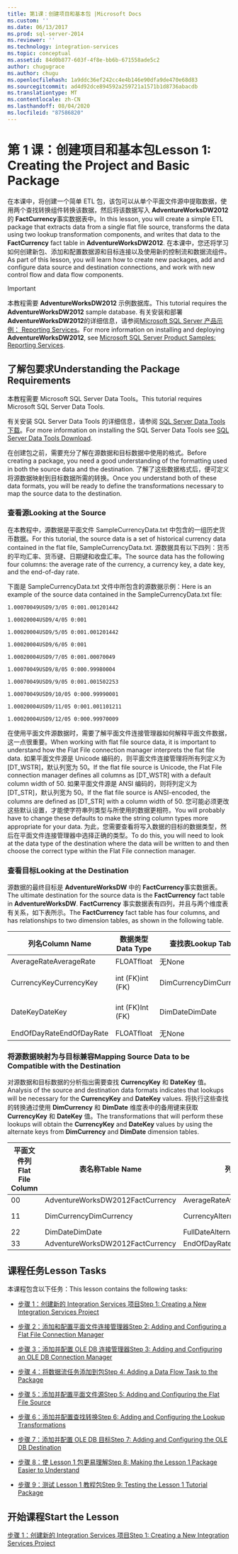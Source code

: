 ```yaml
---
title: 第1课：创建项目和基本包 |Microsoft Docs
ms.custom: ''
ms.date: 06/13/2017
ms.prod: sql-server-2014
ms.reviewer: ''
ms.technology: integration-services
ms.topic: conceptual
ms.assetid: 84d0b877-603f-4f8e-bb6b-671558ade5c2
author: chugugrace
ms.author: chugu
ms.openlocfilehash: 1a9ddc36ef242cc4e4b146e90dfa9de470e68d83
ms.sourcegitcommit: ad4d92dce894592a259721a1571b1d8736abacdb
ms.translationtype: MT
ms.contentlocale: zh-CN
ms.lasthandoff: 08/04/2020
ms.locfileid: "87586820"
---
```

# <a name="lesson-1-creating-the-project-and-basic-package"></a><span data-ttu-id="61adc-102">第 1 课：创建项目和基本包</span><span class="sxs-lookup"><span data-stu-id="61adc-102">Lesson 1: Creating the Project and Basic Package</span></span>
  <span data-ttu-id="61adc-103">在本课中，将创建一个简单 ETL 包，该包可以从单个平面文件源中提取数据，使用两个查找转换组件转换该数据，然后将该数据写入 **AdventureWorksDW2012** 的 **FactCurrency**事实数据表中。</span><span class="sxs-lookup"><span data-stu-id="61adc-103">In this lesson, you will create a simple ETL package that extracts data from a single flat file source, transforms the data using two lookup transformation components, and writes that data to the **FactCurrency** fact table in **AdventureWorksDW2012**.</span></span> <span data-ttu-id="61adc-104">在本课中，您还将学习如何创建新包、添加和配置数据源和目标连接以及使用新的控制流和数据流组件。</span><span class="sxs-lookup"><span data-stu-id="61adc-104">As part of this lesson, you will learn how to create new packages, add and configure data source and destination connections, and work with new control flow and data flow components.</span></span>  
  
> [!IMPORTANT]  
>  <span data-ttu-id="61adc-105">本教程需要 **AdventureWorksDW2012** 示例数据库。</span><span class="sxs-lookup"><span data-stu-id="61adc-105">This tutorial requires the **AdventureWorksDW2012** sample database.</span></span> <span data-ttu-id="61adc-106">有关安装和部署**AdventureWorksDW2012**的详细信息，请参阅[Microsoft SQL Server 产品示例： Reporting Services](https://archive.codeplex.com/?p=msftrsprodsamples)。</span><span class="sxs-lookup"><span data-stu-id="61adc-106">For more information on installing and deploying **AdventureWorksDW2012**, see [Microsoft SQL Server Product Samples: Reporting Services](https://archive.codeplex.com/?p=msftrsprodsamples).</span></span>  
  
## <a name="understanding-the-package-requirements"></a><span data-ttu-id="61adc-107">了解包要求</span><span class="sxs-lookup"><span data-stu-id="61adc-107">Understanding the Package Requirements</span></span>  
 <span data-ttu-id="61adc-108">本教程需要 Microsoft SQL Server Data Tools。</span><span class="sxs-lookup"><span data-stu-id="61adc-108">This tutorial requires Microsoft SQL Server Data Tools.</span></span>  
  
 <span data-ttu-id="61adc-109">有关安装 SQL Server Data Tools 的详细信息，请参阅 [SQL Server Data Tools 下载](https://docs.microsoft.com/sql/ssdt/download-sql-server-data-tools-ssdt?view=sql-server-2017)。</span><span class="sxs-lookup"><span data-stu-id="61adc-109">For more information on installing the SQL Server Data Tools see [SQL Server Data Tools Download](https://docs.microsoft.com/sql/ssdt/download-sql-server-data-tools-ssdt?view=sql-server-2017).</span></span>  
  
 <span data-ttu-id="61adc-110">在创建包之前，需要充分了解在源数据和目标数据中使用的格式。</span><span class="sxs-lookup"><span data-stu-id="61adc-110">Before creating a package, you need a good understanding of the formatting used in both the source data and the destination.</span></span> <span data-ttu-id="61adc-111">了解了这些数据格式后，便可定义将源数据映射到目标数据所需的转换。</span><span class="sxs-lookup"><span data-stu-id="61adc-111">Once you understand both of these data formats, you will be ready to define the transformations necessary to map the source data to the destination.</span></span>  
  
### <a name="looking-at-the-source"></a><span data-ttu-id="61adc-112">查看源</span><span class="sxs-lookup"><span data-stu-id="61adc-112">Looking at the Source</span></span>  
 <span data-ttu-id="61adc-113">在本教程中，源数据是平面文件 SampleCurrencyData.txt 中包含的一组历史货币数据。</span><span class="sxs-lookup"><span data-stu-id="61adc-113">For this tutorial, the source data is a set of historical currency data contained in the flat file, SampleCurrencyData.txt.</span></span> <span data-ttu-id="61adc-114">源数据具有以下四列：货币的平均汇率、货币键、日期键和收盘汇率。</span><span class="sxs-lookup"><span data-stu-id="61adc-114">The source data has the following four columns: the average rate of the currency, a currency key, a date key, and the end-of-day rate.</span></span>  
  
 <span data-ttu-id="61adc-115">下面是 SampleCurrencyData.txt 文件中所包含的源数据示例：</span><span class="sxs-lookup"><span data-stu-id="61adc-115">Here is an example of the source data contained in the SampleCurrencyData.txt file:</span></span>  
  
 `1.00070049USD9/3/05 0:001.001201442`  
  
 `1.00020004USD9/4/05 0:001`  
  
 `1.00020004USD9/5/05 0:001.001201442`  
  
 `1.00020004USD9/6/05 0:001`  
  
 `1.00020004USD9/7/05 0:001.00070049`  
  
 `1.00070049USD9/8/05 0:000.99980004`  
  
 `1.00070049USD9/9/05 0:001.001502253`  
  
 `1.00070049USD9/10/05 0:000.99990001`  
  
 `1.00020004USD9/11/05 0:001.001101211`  
  
 `1.00020004USD9/12/05 0:000.99970009`  
  
 <span data-ttu-id="61adc-116">在使用平面文件源数据时，需要了解平面文件连接管理器如何解释平面文件数据，这一点很重要。</span><span class="sxs-lookup"><span data-stu-id="61adc-116">When working with flat file source data, it is important to understand how the Flat File connection manager interprets the flat file data.</span></span> <span data-ttu-id="61adc-117">如果平面文件源是 Unicode 编码的，则平面文件连接管理将所有列定义为 [DT_WSTR]，默认列宽为 50。</span><span class="sxs-lookup"><span data-stu-id="61adc-117">If the flat file source is Unicode, the Flat File connection manager defines all columns as [DT_WSTR] with a default column width of 50.</span></span> <span data-ttu-id="61adc-118">如果平面文件源是 ANSI 编码的，则将列定义为 [DT_STR]，默认列宽为 50。</span><span class="sxs-lookup"><span data-stu-id="61adc-118">If the flat file source is ANSI-encoded, the columns are defined as [DT_STR] with a column width of 50.</span></span> <span data-ttu-id="61adc-119">您可能必须更改这些默认设置，才能使字符串列类型与所使用的数据更相符。</span><span class="sxs-lookup"><span data-stu-id="61adc-119">You will probably have to change these defaults to make the string column types more appropriate for your data.</span></span> <span data-ttu-id="61adc-120">为此，您需要查看将写入数据的目标的数据类型，然后在平面文件连接管理器中选择正确的类型。</span><span class="sxs-lookup"><span data-stu-id="61adc-120">To do this, you will need to look at the data type of the destination where the data will be written to and then choose the correct type within the Flat File connection manager.</span></span>  
  
### <a name="looking-at-the-destination"></a><span data-ttu-id="61adc-121">查看目标</span><span class="sxs-lookup"><span data-stu-id="61adc-121">Looking at the Destination</span></span>  
 <span data-ttu-id="61adc-122">源数据的最终目标是 **AdventureWorksDW** 中的 **FactCurrency**事实数据表。</span><span class="sxs-lookup"><span data-stu-id="61adc-122">The ultimate destination for the source data is the **FactCurrency** fact table in **AdventureWorksDW**.</span></span> <span data-ttu-id="61adc-123">**FactCurrency** 事实数据表有四列，并且与两个维度表有关系，如下表所示。</span><span class="sxs-lookup"><span data-stu-id="61adc-123">The **FactCurrency** fact table has four columns, and has relationships to two dimension tables, as shown in the following table.</span></span>  
  
|<span data-ttu-id="61adc-124">列名</span><span class="sxs-lookup"><span data-stu-id="61adc-124">Column Name</span></span>|<span data-ttu-id="61adc-125">数据类型</span><span class="sxs-lookup"><span data-stu-id="61adc-125">Data Type</span></span>|<span data-ttu-id="61adc-126">查找表</span><span class="sxs-lookup"><span data-stu-id="61adc-126">Lookup Table</span></span>|<span data-ttu-id="61adc-127">查找列</span><span class="sxs-lookup"><span data-stu-id="61adc-127">Lookup Column</span></span>|  
|-----------------|---------------|------------------|-------------------|  
|<span data-ttu-id="61adc-128">AverageRate</span><span class="sxs-lookup"><span data-stu-id="61adc-128">AverageRate</span></span>|<span data-ttu-id="61adc-129">FLOAT</span><span class="sxs-lookup"><span data-stu-id="61adc-129">float</span></span>|<span data-ttu-id="61adc-130">无</span><span class="sxs-lookup"><span data-stu-id="61adc-130">None</span></span>|<span data-ttu-id="61adc-131">无</span><span class="sxs-lookup"><span data-stu-id="61adc-131">None</span></span>|  
|<span data-ttu-id="61adc-132">CurrencyKey</span><span class="sxs-lookup"><span data-stu-id="61adc-132">CurrencyKey</span></span>|<span data-ttu-id="61adc-133">int (FK)</span><span class="sxs-lookup"><span data-stu-id="61adc-133">int (FK)</span></span>|<span data-ttu-id="61adc-134">DimCurrency</span><span class="sxs-lookup"><span data-stu-id="61adc-134">DimCurrency</span></span>|<span data-ttu-id="61adc-135">CurrencyKey (PK)</span><span class="sxs-lookup"><span data-stu-id="61adc-135">CurrencyKey (PK)</span></span>|  
|<span data-ttu-id="61adc-136">DateKey</span><span class="sxs-lookup"><span data-stu-id="61adc-136">DateKey</span></span>|<span data-ttu-id="61adc-137">int (FK)</span><span class="sxs-lookup"><span data-stu-id="61adc-137">Int (FK)</span></span>|<span data-ttu-id="61adc-138">DimDate</span><span class="sxs-lookup"><span data-stu-id="61adc-138">DimDate</span></span>|<span data-ttu-id="61adc-139">DateKey (PK)</span><span class="sxs-lookup"><span data-stu-id="61adc-139">DateKey (PK)</span></span>|  
|<span data-ttu-id="61adc-140">EndOfDayRate</span><span class="sxs-lookup"><span data-stu-id="61adc-140">EndOfDayRate</span></span>|<span data-ttu-id="61adc-141">FLOAT</span><span class="sxs-lookup"><span data-stu-id="61adc-141">float</span></span>|<span data-ttu-id="61adc-142">无</span><span class="sxs-lookup"><span data-stu-id="61adc-142">None</span></span>|<span data-ttu-id="61adc-143">无</span><span class="sxs-lookup"><span data-stu-id="61adc-143">None</span></span>|  
  
### <a name="mapping-source-data-to-be-compatible-with-the-destination"></a><span data-ttu-id="61adc-144">将源数据映射为与目标兼容</span><span class="sxs-lookup"><span data-stu-id="61adc-144">Mapping Source Data to be Compatible with the Destination</span></span>  
 <span data-ttu-id="61adc-145">对源数据和目标数据的分析指出需要查找 **CurrencyKey** 和 **DateKey** 值。</span><span class="sxs-lookup"><span data-stu-id="61adc-145">Analysis of the source and destination data formats indicates that lookups will be necessary for the **CurrencyKey** and **DateKey** values.</span></span> <span data-ttu-id="61adc-146">将执行这些查找的转换通过使用 **DimCurrency** 和 **DimDate** 维度表中的备用键来获取 **CurrencyKey** 和 **DateKey** 值。</span><span class="sxs-lookup"><span data-stu-id="61adc-146">The transformations that will perform these lookups will obtain the **CurrencyKey** and **DateKey** values by using the alternate keys from **DimCurrency** and **DimDate** dimension tables.</span></span>  
  
|<span data-ttu-id="61adc-147">平面文件列</span><span class="sxs-lookup"><span data-stu-id="61adc-147">Flat File Column</span></span>|<span data-ttu-id="61adc-148">表名称</span><span class="sxs-lookup"><span data-stu-id="61adc-148">Table Name</span></span>|<span data-ttu-id="61adc-149">列名</span><span class="sxs-lookup"><span data-stu-id="61adc-149">Column Name</span></span>|<span data-ttu-id="61adc-150">数据类型</span><span class="sxs-lookup"><span data-stu-id="61adc-150">Data Type</span></span>|  
|----------------------|----------------|-----------------|---------------|  
|<span data-ttu-id="61adc-151">0</span><span class="sxs-lookup"><span data-stu-id="61adc-151">0</span></span>|<span data-ttu-id="61adc-152">AdventureWorksDW2012</span><span class="sxs-lookup"><span data-stu-id="61adc-152">FactCurrency</span></span>|<span data-ttu-id="61adc-153">AverageRate</span><span class="sxs-lookup"><span data-stu-id="61adc-153">AverageRate</span></span>|<span data-ttu-id="61adc-154">FLOAT</span><span class="sxs-lookup"><span data-stu-id="61adc-154">float</span></span>|  
|<span data-ttu-id="61adc-155">1</span><span class="sxs-lookup"><span data-stu-id="61adc-155">1</span></span>|<span data-ttu-id="61adc-156">DimCurrency</span><span class="sxs-lookup"><span data-stu-id="61adc-156">DimCurrency</span></span>|<span data-ttu-id="61adc-157">CurrencyAlternateKey</span><span class="sxs-lookup"><span data-stu-id="61adc-157">CurrencyAlternateKey</span></span>|<span data-ttu-id="61adc-158">nchar(3)</span><span class="sxs-lookup"><span data-stu-id="61adc-158">nchar (3)</span></span>|  
|<span data-ttu-id="61adc-159">2</span><span class="sxs-lookup"><span data-stu-id="61adc-159">2</span></span>|<span data-ttu-id="61adc-160">DimDate</span><span class="sxs-lookup"><span data-stu-id="61adc-160">DimDate</span></span>|<span data-ttu-id="61adc-161">FullDateAlternateKey</span><span class="sxs-lookup"><span data-stu-id="61adc-161">FullDateAlternateKey</span></span>|<span data-ttu-id="61adc-162">date</span><span class="sxs-lookup"><span data-stu-id="61adc-162">date</span></span>|  
|<span data-ttu-id="61adc-163">3</span><span class="sxs-lookup"><span data-stu-id="61adc-163">3</span></span>|<span data-ttu-id="61adc-164">AdventureWorksDW2012</span><span class="sxs-lookup"><span data-stu-id="61adc-164">FactCurrency</span></span>|<span data-ttu-id="61adc-165">EndOfDayRate</span><span class="sxs-lookup"><span data-stu-id="61adc-165">EndOfDayRate</span></span>|<span data-ttu-id="61adc-166">FLOAT</span><span class="sxs-lookup"><span data-stu-id="61adc-166">float</span></span>|  
  
## <a name="lesson-tasks"></a><span data-ttu-id="61adc-167">课程任务</span><span class="sxs-lookup"><span data-stu-id="61adc-167">Lesson Tasks</span></span>  
 <span data-ttu-id="61adc-168">本课程包含以下任务：</span><span class="sxs-lookup"><span data-stu-id="61adc-168">This lesson contains the following tasks:</span></span>  
  
-   [<span data-ttu-id="61adc-169">步骤 1：创建新的 Integration Services 项目</span><span class="sxs-lookup"><span data-stu-id="61adc-169">Step 1: Creating a New Integration Services Project</span></span>](lesson-1-1-creating-a-new-integration-services-project.md)  
  
-   [<span data-ttu-id="61adc-170">步骤 2：添加和配置平面文件连接管理器</span><span class="sxs-lookup"><span data-stu-id="61adc-170">Step 2: Adding and Configuring a Flat File Connection Manager</span></span>](lesson-1-2-adding-and-configuring-a-flat-file-connection-manager.md)  
  
-   [<span data-ttu-id="61adc-171">步骤 3：添加并配置 OLE DB 连接管理器</span><span class="sxs-lookup"><span data-stu-id="61adc-171">Step 3: Adding and Configuring an OLE DB Connection Manager</span></span>](lesson-1-3-adding-and-configuring-an-ole-db-connection-manager.md)  
  
-   [<span data-ttu-id="61adc-172">步骤 4：将数据流任务添加到包</span><span class="sxs-lookup"><span data-stu-id="61adc-172">Step 4: Adding a Data Flow Task to the Package</span></span>](lesson-1-4-adding-a-data-flow-task-to-the-package.md)  
  
-   [<span data-ttu-id="61adc-173">步骤 5：添加并配置平面文件源</span><span class="sxs-lookup"><span data-stu-id="61adc-173">Step 5: Adding and Configuring the Flat File Source</span></span>](lesson-1-5-adding-and-configuring-the-flat-file-source.md)  
  
-   [<span data-ttu-id="61adc-174">步骤 6：添加并配置查找转换</span><span class="sxs-lookup"><span data-stu-id="61adc-174">Step 6: Adding and Configuring the Lookup Transformations</span></span>](lesson-1-6-adding-and-configuring-the-lookup-transformations.md)  
  
-   [<span data-ttu-id="61adc-175">步骤 7：添加并配置 OLE DB 目标</span><span class="sxs-lookup"><span data-stu-id="61adc-175">Step 7: Adding and Configuring the OLE DB Destination</span></span>](lesson-1-7-adding-and-configuring-the-ole-db-destination.md)  
  
-   [<span data-ttu-id="61adc-176">步骤 8：使 Lesson 1 包更易理解</span><span class="sxs-lookup"><span data-stu-id="61adc-176">Step 8: Making the Lesson 1 Package Easier to Understand</span></span>](lesson-1-8-making-the-lesson-1-package-easier-to-understand.md)  
  
-   [<span data-ttu-id="61adc-177">步骤 9：测试 Lesson 1 教程包</span><span class="sxs-lookup"><span data-stu-id="61adc-177">Step 9: Testing the Lesson 1 Tutorial Package</span></span>](lesson-1-9-testing-the-lesson-1-tutorial-package.md)  
  
## <a name="start-the-lesson"></a><span data-ttu-id="61adc-178">开始课程</span><span class="sxs-lookup"><span data-stu-id="61adc-178">Start the Lesson</span></span>  
 [<span data-ttu-id="61adc-179">步骤 1：创建新的 Integration Services 项目</span><span class="sxs-lookup"><span data-stu-id="61adc-179">Step 1: Creating a New Integration Services Project</span></span>](lesson-1-1-creating-a-new-integration-services-project.md)  
  
  
